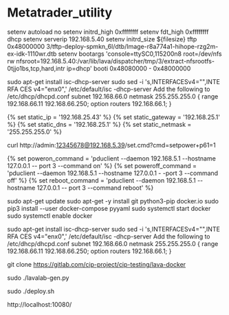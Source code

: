 # Metatrader_utility
setenv autoload no
setenv initrd_high 0xffffffff
setenv fdt_high 0xffffffff
dhcp
setenv serverip 192.168.5.40
setenv initrd_size ${filesize}
tftp 0x48000000 3/tftp-deploy-spmkn_6l/dtb/Image-r8a774a1-hihope-rzg2m-ex-idk-1110wr.dtb
setenv bootargs 'console=ttySC0,115200n8 root=/dev/nfs rw nfsroot=192.168.5.40:/var/lib/lava/dispatcher/tmp/3/extract-nfsrootfs-0tjjo1bs,tcp,hard,intr ip=dhcp'
booti 0x48080000 - 0x48000000

sudo apt-get install isc-dhcp-server
sudo sed -i 's,INTERFACESv4="",INTE RFA CES v4="enx0",' /etc/default/isc -dhcp-server
Add the following to /etc/dhcp/dhcpd.conf
subnet 192.168.66.0 netmask 255.255.255.0 {
range 192.168.66.11 192.168.66.250;
option routers 192.168.66.1;
}

{% set static_ip = '192.168.25.43' %}
{% set static_gateway = '192.168.25.1' %}
{% set static_dns = '192.168.25.1' %}
{% set static_netmask = '255.255.255.0' %}


curl http://admin:12345678@192.168.5.39/set.cmd?cmd=setpower+p61=1

{% set poweron_command = 'pduclient --daemon 192.168.5.1 --hostname 127.0.0.1 --
port 3 --command on' %}
{% set poweroff_command = 'pduclient --daemon 192.168.5.1 --hostname 127.0.0.1 -
-port 3 --command off' %}
{% set reboot_command = 'pduclient --daemon 192.168.5.1 --hostname 127.0.0.1 --
port 3 --command reboot' %}

sudo apt-get update
sudo apt-get -y install git python3-pip docker.io
sudo pip3 install --user docker-compose pyyaml
sudo systemctl start docker
sudo systemctl enable docker

sudo apt-get install isc-dhcp-server
sudo sed -i 's,INTERFACESv4="",INTE RFA CES v4="enx0",' /etc/default/isc -dhcp-server
Add the following to /etc/dhcp/dhcpd.conf
subnet 192.168.66.0 netmask 255.255.255.0 {
range 192.168.66.11 192.168.66.250;
option routers 192.168.66.1;
}

git clone https://gitlab.com/cip-project/cip-testing/lava-docker

sudo ./lavalab-gen.py

sudo ./deploy.sh

http://localhost:10080/

